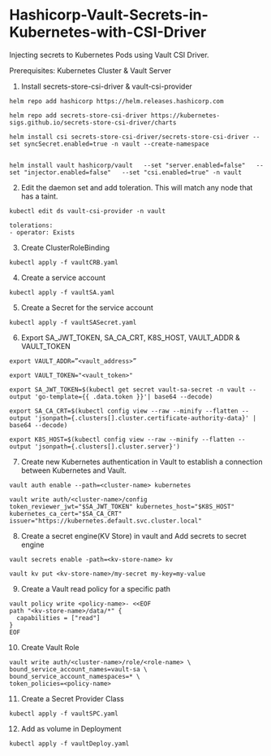 # Hashicorp-Vault-Secrets-in-Kubernetes-with-CSI-Driver
Injecting secrets to Kubernetes Pods using Vault CSI Driver.

Prerequisites: Kubernetes Cluster & Vault Server

1. Install secrets-store-csi-driver & vault-csi-provider

```
helm repo add hashicorp https://helm.releases.hashicorp.com

helm repo add secrets-store-csi-driver https://kubernetes-sigs.github.io/secrets-store-csi-driver/charts

helm install csi secrets-store-csi-driver/secrets-store-csi-driver --set syncSecret.enabled=true -n vault --create-namespace


helm install vault hashicorp/vault   --set "server.enabled=false"   --set "injector.enabled=false"   --set "csi.enabled=true" -n vault
```

2. Edit the daemon set and add toleration. This will match any node that has a taint.

```
kubectl edit ds vault-csi-provider -n vault

tolerations:
- operator: Exists
```

3. Create ClusterRoleBinding
```
kubectl apply -f vaultCRB.yaml
```
4. Create a service account
```
kubectl apply -f vaultSA.yaml
```
5. Create a Secret for the service account
```
kubectl apply -f vaultSASecret.yaml
```
6. Export SA_JWT_TOKEN, SA_CA_CRT, K8S_HOST, VAULT_ADDR & VAULT_TOKEN   
```
export VAULT_ADDR=”<vault_address>”

export VAULT_TOKEN="<vault_token>"

export SA_JWT_TOKEN=$(kubectl get secret vault-sa-secret -n vault --output 'go-template={{ .data.token }}'| base64 --decode)

export SA_CA_CRT=$(kubectl config view --raw --minify --flatten --output 'jsonpath={.clusters[].cluster.certificate-authority-data}' | base64 --decode)

export K8S_HOST=$(kubectl config view --raw --minify --flatten --output 'jsonpath={.clusters[].cluster.server}')

```

7. Create new Kubernetes authentication in Vault to establish a connection between Kubernetes and Vault.
```
vault auth enable --path=<cluster-name> kubernetes

vault write auth/<cluster-name>/config token_reviewer_jwt="$SA_JWT_TOKEN" kubernetes_host="$K8S_HOST" kubernetes_ca_cert="$SA_CA_CRT" issuer="https://kubernetes.default.svc.cluster.local"
```

8. Create a secret engine(KV Store) in vault and Add secrets to secret engine
```
vault secrets enable -path=<kv-store-name> kv

vault kv put <kv-store-name>/my-secret my-key=my-value
```

9. Create a Vault read policy for a specific path
```
vault policy write <policy-name>- <<EOF
path "<kv-store-name>/data/*" {
  capabilities = ["read"]
}
EOF

```

10. Create Vault Role
```
vault write auth/<cluster-name>/role/<role-name> \
bound_service_account_names=vault-sa \
bound_service_account_namespaces=* \
token_policies=<policy-name> 
```

11. Create a Secret Provider Class
```
kubectl apply -f vaultSPC.yaml
```
12. Add as volume in Deployment
```
kubectl apply -f vaultDeploy.yaml
```
    


   
